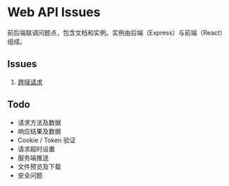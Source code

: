 # Web API Issues
前后端联调问题点，包含文档和实例。实例由后端（Express）与前端（React）组成。

## Issues
1. [跨域请求](https://github.com/xiaoda/web-api-issues/blob/master/issues/cross-domain.md)

## Todo
- 请求方法及数据
- 响应结果及数据
- Cookie / Token 验证
- 请求超时设置
- 服务端推送
- 文件预览及下载
- 安全问题
